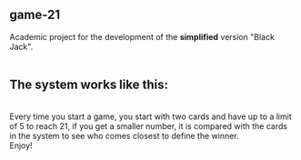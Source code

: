 ## game-21
Academic project for the development of the <strong>simplified</strong> version "Black Jack".<br><br>
## The system works like this:
<br> 
Every time you start a game, you start with two cards and have up to a limit of 5 to reach 21, if you get a smaller number, it is compared with the cards in the system to see who comes closest to define the winner.
<br>
Enjoy!
